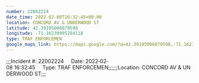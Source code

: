 ```yaml
---
number: 22002224
date_time: 2022-02-08T16:32:45+00:00
location: CONCORD AV & UNDERWOOD ST
latitude: 42.39195006079598
longitude: -71.16239995284118
type: TRAF ENFORCEMEN
google_maps_link: https://maps.google.com/?q=42.39195006079598,-71.16239995284118
---
```


;;;Incident #: 22002224     Date: 2022‐02‐08 16:32:45     Type: TRAF ENFORCEMEN;;;;;;Location: CONCORD AV & UNDERWOOD ST;;;
